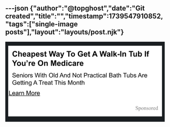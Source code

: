 ---json
{"author":"@topghost","date":"Git created","title":"","timestamp":1739547910852,"tags":["single-image posts"],"layout":"layouts/post.njk"}
---
![Google AdSense ad reading &#x201C;Cheapest Way To Get A Walk-In Tub If You&#x27;re On Medicare: Seniors With Old And Not Practical Bath Tubs Are Getting A Treat This Month&#x201D;](/attachments/2025/2/14/IMG_4169.jpeg)
